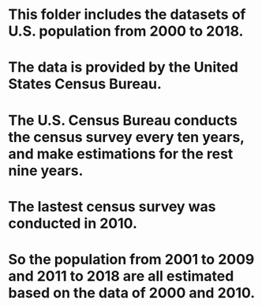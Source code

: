 # This folder includes the datasets of U.S. population from 2000 to 2018.
# The data is provided by the United States Census Bureau.
# The U.S. Census Bureau conducts the census survey every ten years, and make estimations for the rest nine years.
# The lastest census survey was conducted in 2010.
# So the population from 2001 to 2009 and 2011 to 2018 are all estimated based on the data of 2000 and 2010.
